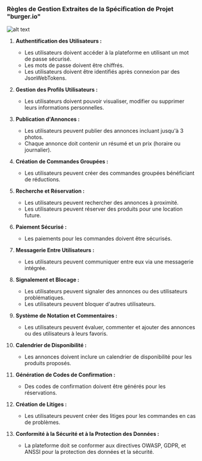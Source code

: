 ### Règles de Gestion Extraites de la Spécification de Projet "burger.io"

![alt text](https://optimix.fr/wp-content/uploads/creation-regles-illimitees.jpg)

1. **Authentification des Utilisateurs :**

   - Les utilisateurs doivent accéder à la plateforme en utilisant un mot de passe sécurisé.
   - Les mots de passe doivent être chiffrés.
   - Les utilisateurs doivent être identifiés après connexion par des JsonWebTokens.

2. **Gestion des Profils Utilisateurs :**

   - Les utilisateurs doivent pouvoir visualiser, modifier ou supprimer leurs informations personnelles.

3. **Publication d'Annonces :**

   - Les utilisateurs peuvent publier des annonces incluant jusqu'à 3 photos.
   - Chaque annonce doit contenir un résumé et un prix (horaire ou journalier).

4. **Création de Commandes Groupées :**

   - Les utilisateurs peuvent créer des commandes groupées bénéficiant de réductions.

5. **Recherche et Réservation :**

   - Les utilisateurs peuvent rechercher des annonces à proximité.
   - Les utilisateurs peuvent réserver des produits pour une location future.

6. **Paiement Sécurisé :**

   - Les paiements pour les commandes doivent être sécurisés.

7. **Messagerie Entre Utilisateurs :**

   - Les utilisateurs peuvent communiquer entre eux via une messagerie intégrée.

8. **Signalement et Blocage :**

   - Les utilisateurs peuvent signaler des annonces ou des utilisateurs problématiques.
   - Les utilisateurs peuvent bloquer d'autres utilisateurs.

9. **Système de Notation et Commentaires :**

   - Les utilisateurs peuvent évaluer, commenter et ajouter des annonces ou des utilisateurs à leurs favoris.

10. **Calendrier de Disponibilité :**

    - Les annonces doivent inclure un calendrier de disponibilité pour les produits proposés.

11. **Génération de Codes de Confirmation :**

    - Des codes de confirmation doivent être générés pour les réservations.

12. **Création de Litiges :**

    - Les utilisateurs peuvent créer des litiges pour les commandes en cas de problèmes.

13. **Conformité à la Sécurité et à la Protection des Données :**
    - La plateforme doit se conformer aux directives OWASP, GDPR, et ANSSI pour la protection des données et la sécurité.
